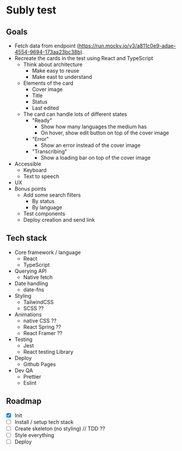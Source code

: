 # Subly test

## Goals

- Fetch data from endpoint (https://run.mocky.io/v3/a811c0e9-adae-4554-9694-173aa23bc38b).
- Recreate the cards in the test using React and TypeScript
  - Think about architecture
    - Make easy to reuse
    - Make east to understand
  - Elements of the card
    - Cover image
    - Title
    - Status
    - Last edited
  - The card can handle lots of different states
    - "Ready"
      - Show how many languages the medium has
      - On hover, show edit button on top of the cover image
    - "Error"
      - Show an error instead of the cover image
    - "Transcribing"
      - Show a loading bar on top of the cover image
- Accessible
  - Keyboard
  - Text to speech
- UX
- Bonus points
  - Add some search filters
    - By status
    - By language
  - Test components
  - Deploy creation and send link

## Tech stack

- Core framework / language
  - React
  - TypeScript
- Querying API
  - Native fetch
- Date handling
  - date-fns
- Styling
  - TailwindCSS
  - SCSS ??
- Animations
  - native CSS ??
  - React Spring ??
  - React Framer ?? 
- Testing
  - Jest
  - React testing Library
- Deploy
  - Github Pages
- Dev QA
  - Prettier
  - Eslint

## Roadmap

- [x] Init
- [ ] Install / setup tech stack
- [ ] Create skeleton (no styling) // TDD ??
- [ ] Style everything
- [ ] Deploy